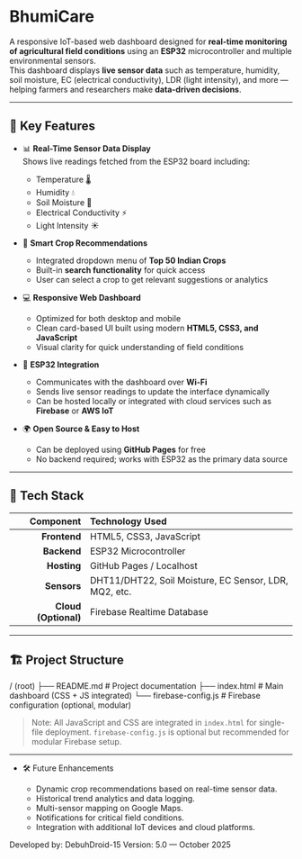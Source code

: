 # BhumiCare

A responsive IoT-based web dashboard designed for **real-time monitoring of agricultural field conditions** using an **ESP32** microcontroller and multiple environmental sensors.  
This dashboard displays **live sensor data** such as temperature, humidity, soil moisture, EC (electrical conductivity), LDR (light intensity), and more — helping farmers and researchers make **data-driven decisions**.

---

## 🚀 Key Features

- 📊 **Real-Time Sensor Data Display**  
  Shows live readings fetched from the ESP32 board including:
  - Temperature 🌡️  
  - Humidity 💧  
  - Soil Moisture 🌱  
  - Electrical Conductivity ⚡  
  - Light Intensity ☀️  

- 🧠 **Smart Crop Recommendations**  
  - Integrated dropdown menu of **Top 50 Indian Crops**  
  - Built-in **search functionality** for quick access  
  - User can select a crop to get relevant suggestions or analytics

- 💻 **Responsive Web Dashboard**  
  - Optimized for both desktop and mobile  
  - Clean card-based UI built using modern **HTML5, CSS3, and JavaScript**  
  - Visual clarity for quick understanding of field conditions

- 🔌 **ESP32 Integration**  
  - Communicates with the dashboard over **Wi-Fi**  
  - Sends live sensor readings to update the interface dynamically  
  - Can be hosted locally or integrated with cloud services such as **Firebase** or **AWS IoT**

- 🌍 **Open Source & Easy to Host**  
  - Can be deployed using **GitHub Pages** for free  
  - No backend required; works with ESP32 as the primary data source  

---

## 🧰 Tech Stack

| Component         | Technology Used                         |
|------------------:|:---------------------------------------|
| **Frontend**      | HTML5, CSS3, JavaScript                 |
| **Backend**       | ESP32 Microcontroller                   |
| **Hosting**       | GitHub Pages / Localhost                |
| **Sensors**       | DHT11/DHT22, Soil Moisture, EC Sensor, LDR, MQ2, etc. |
| **Cloud (Optional)** | Firebase Realtime Database            |

---

## 🏗️ Project Structure

/ (root)
├── README.md # Project documentation
├── index.html # Main dashboard (CSS + JS integrated)
└── firebase-config.js # Firebase configuration (optional, modular)

> Note: All JavaScript and CSS are integrated in `index.html` for single-file deployment. `firebase-config.js` is optional but recommended for modular Firebase setup.

---

- 🛠️ Future Enhancements

  - Dynamic crop recommendations based on real-time sensor data.
  - Historical trend analytics and data logging.
  - Multi-sensor mapping on Google Maps.
  - Notifications for critical field conditions.
  - Integration with additional IoT devices and cloud platforms.

Developed by: DebuhDroid-15
Version: 5.0 — October 2025

